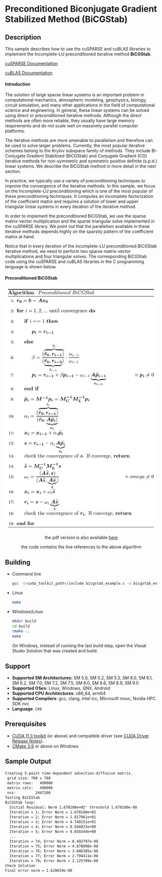 # Preconditioned Biconjugate Gradient Stabilized Method (BiCGStab)

## Description

This sample describes how to use the cuSPARSE and cuBLAS libraries to implement the Incomplete-LU preconditioned iterative method **BiCGStab**.

[cuSPARSE Documentation](https://docs.nvidia.com/cuda/cusparse/index.html)

[cuBLAS Documentation](https://docs.nvidia.com/cuda/cublas/index.html)

#### Introduction

The solution of large sparse linear systems is an important problem in computational mechanics, atmospheric modeling, geophysics, biology, circuit simulation, and many other applications in the field of computational science and engineering. In general, these linear systems can be solved using direct or preconditioned iterative methods. Although the direct methods are often more reliable, they usually have large memory requirements and do not scale well on massively parallel computer platforms.

The iterative methods are more amenable to parallelism and therefore can be used to solve larger problems. Currently, the most popular iterative schemes belong to the Krylov subspace family of methods. They include Bi-Conjugate Gradient Stabilized (BiCGStab) and Conjugate Gradient (CG) iterative methods for non-symmetric and symmetric positive definite (s.p.d.) linear systems. We describe the BiCGStab method in more detail in the next section.

In practice, we typically use a variety of preconditioning techniques to improve the convergence of the iterative methods. In this sample, we focus on the Incomplete-LU preconditioning which is one of the most popular of these preconditioning techniques. It computes an incomplete factorization of the coefficient matrix and requires a solution of lower and upper triangular linear systems in every iteration of the iterative method.

In order to implement the preconditioned BiCGStab, we use the sparse matrix-vector multiplication and the sparse triangular solve implemented in the cuSPARSE library. We point out that the parallelism available in these iterative methods depends highly on the sparsity pattern of the coefficient matrix at hand.

Notice that in every iteration of the incomplete-LU preconditioned BiCGStab iterative method, we need to perform two sparse matrix-vector multiplications and four triangular solves. The corresponding BiCGStab code using the cuSPARSE and cuBLAS libraries in the C programming language is shown below.

#### Preconditioned BiCGStab

<center>
<img src="BiCGStab.png" alt="drawing" width="500"/>

the pdf version is also available [here](./BigCGStab.pdf)

the code contains the line references to the above algorithm
</center>

## Building

* Command line
    ```bash
    gcc -I<cuda_toolkit_path>/include bicgstab_example.c -o bicgstab_example -lcudart -lcusparse -lcublas
    ```

* Linux
    ```bash
    make
    ```

* Windows/Linux
    ```bash
    mkdir build
    cd build
    cmake ..
    make
    ```
    On Windows, instead of running the last build step, open the Visual Studio Solution that was created and build.

## Support

* **Supported SM Architectures:** SM 5.0, SM 5.2, SM 5.3, SM 6.0, SM 6.1, SM 6.2, SM 7.0, SM 7.2, SM 7.5, SM 8.0, SM 8.6, SM 8.9, SM 9.0
* **Supported OSes:** Linux, Windows, QNX, Android
* **Supported CPU Architectures**: x86_64, arm64
* **Supported Compilers**: gcc, clang, Intel icc, Microsoft msvc, Nvidia HPC SDK nvc
* **Language**: `C99`

## Prerequisites

* [CUDA 11.3 toolkit](https://developer.nvidia.com/cuda-downloads) (or above) and compatible driver (see [CUDA Driver Release Notes](https://docs.nvidia.com/cuda/cuda-toolkit-release-notes/index.html#cuda-major-component-versions)).
* [CMake 3.9](https://cmake.org/download/) or above on Windows


## Sample Output

```
Creating 5-point time-dependent advection-diffusion matrix.
 grid size: 700 x 700
 matrix rows:   490000
 matrix cols:   490000
 nnz:         2447200
Testing BiCGStab
BiCGStab loop:
  Initial Residual: Norm 1.670180e+02' threshold 1.670180e-08
  Iteration = 1; Error Norm = 1.670180e+02
  Iteration = 2; Error Norm = 1.817961e+01
  Iteration = 3; Error Norm = 4.740151e+01
  Iteration = 4; Error Norm = 8.568823e+00
  Iteration = 5; Error Norm = 8.650344e+00
  ...
  Iteration = 74; Error Norm = 6.492797e-08
  Iteration = 75; Error Norm = 4.878098e-08
  Iteration = 76; Error Norm = 3.686385e-08
  Iteration = 77; Error Norm = 2.794411e-08
  Iteration = 78; Error Norm = 2.125709e-08
Check Solution
Final error norm = 1.620659e-08
```
